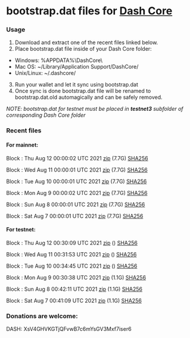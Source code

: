 # bootstrap.dat files for [Dash Core](https://github.com/dashpay/dash)

### Usage

1. Download and extract one of the recent files linked below.
2. Place bootstrap.dat file inside of your Dash Core folder:
 - Windows: %APPDATA%\DashCore\
 - Mac OS: ~/Library/Application Support/DashCore/
 - Unix/Linux: ~/.dashcore/
3. Run your wallet and let it sync using bootstrap.dat
4. Once sync is done bootstrap.dat file will be renamed to bootstrap.dat.old automagically and can be safely removed.

_NOTE: bootstrap.dat for testnet must be placed in **testnet3** subfolder of corresponding Dash Core folder_

### Recent files

#### For mainnet:

Block [](https://insight.dash.org/insight/block/): Thu Aug 12 00:00:02 UTC 2021 [zip](https://dash-bootstrap.ams3.digitaloceanspaces.com/mainnet/2021-08-12/bootstrap.dat.zip) (7.7G) [SHA256](https://dash-bootstrap.ams3.digitaloceanspaces.com/mainnet/2021-08-12/sha256.txt)

Block [](https://insight.dash.org/insight/block/): Wed Aug 11 00:00:01 UTC 2021 [zip](https://dash-bootstrap.ams3.digitaloceanspaces.com/mainnet/2021-08-11/bootstrap.dat.zip) (7.7G) [SHA256](https://dash-bootstrap.ams3.digitaloceanspaces.com/mainnet/2021-08-11/sha256.txt)

Block [](https://insight.dash.org/insight/block/): Tue Aug 10 00:00:01 UTC 2021 [zip](https://dash-bootstrap.ams3.digitaloceanspaces.com/mainnet/2021-08-10/bootstrap.dat.zip) (7.7G) [SHA256](https://dash-bootstrap.ams3.digitaloceanspaces.com/mainnet/2021-08-10/sha256.txt)

Block [](https://insight.dash.org/insight/block/): Mon Aug  9 00:00:02 UTC 2021 [zip](https://dash-bootstrap.ams3.digitaloceanspaces.com/mainnet/2021-08-09/bootstrap.dat.zip) (7.7G) [SHA256](https://dash-bootstrap.ams3.digitaloceanspaces.com/mainnet/2021-08-09/sha256.txt)

Block [](https://insight.dash.org/insight/block/): Sun Aug  8 00:00:01 UTC 2021 [zip](https://dash-bootstrap.ams3.digitaloceanspaces.com/mainnet/2021-08-08/bootstrap.dat.zip) (7.7G) [SHA256](https://dash-bootstrap.ams3.digitaloceanspaces.com/mainnet/2021-08-08/sha256.txt)

Block [](https://insight.dash.org/insight/block/): Sat Aug  7 00:00:01 UTC 2021 [zip](https://dash-bootstrap.ams3.digitaloceanspaces.com/mainnet/2021-08-07/bootstrap.dat.zip) (7.7G) [SHA256](https://dash-bootstrap.ams3.digitaloceanspaces.com/mainnet/2021-08-07/sha256.txt)


#### For testnet:

Block [](https://testnet-insight.dashevo.org/insight/block/): Thu Aug 12 00:30:09 UTC 2021 [zip](https://dash-bootstrap.ams3.digitaloceanspaces.com/testnet/2021-08-12/bootstrap.dat.zip) () [SHA256](https://dash-bootstrap.ams3.digitaloceanspaces.com/testnet/2021-08-12/sha256.txt)

Block [](https://testnet-insight.dashevo.org/insight/block/): Wed Aug 11 00:31:53 UTC 2021 [zip](https://dash-bootstrap.ams3.digitaloceanspaces.com/testnet/2021-08-11/bootstrap.dat.zip) () [SHA256](https://dash-bootstrap.ams3.digitaloceanspaces.com/testnet/2021-08-11/sha256.txt)

Block [](https://testnet-insight.dashevo.org/insight/block/): Tue Aug 10 00:34:45 UTC 2021 [zip](https://dash-bootstrap.ams3.digitaloceanspaces.com/testnet/2021-08-10/bootstrap.dat.zip) () [SHA256](https://dash-bootstrap.ams3.digitaloceanspaces.com/testnet/2021-08-10/sha256.txt)

Block [](https://testnet-insight.dashevo.org/insight/block/): Mon Aug  9 00:30:38 UTC 2021 [zip](https://dash-bootstrap.ams3.digitaloceanspaces.com/testnet/2021-08-09/bootstrap.dat.zip) (1.1G) [SHA256](https://dash-bootstrap.ams3.digitaloceanspaces.com/testnet/2021-08-09/sha256.txt)

Block [](https://testnet-insight.dashevo.org/insight/block/): Sun Aug  8 00:42:11 UTC 2021 [zip](https://dash-bootstrap.ams3.digitaloceanspaces.com/testnet/2021-08-08/bootstrap.dat.zip) (1.1G) [SHA256](https://dash-bootstrap.ams3.digitaloceanspaces.com/testnet/2021-08-08/sha256.txt)

Block [](https://testnet-insight.dashevo.org/insight/block/): Sat Aug  7 00:41:09 UTC 2021 [zip](https://dash-bootstrap.ams3.digitaloceanspaces.com/testnet/2021-08-07/bootstrap.dat.zip) (1.1G) [SHA256](https://dash-bootstrap.ams3.digitaloceanspaces.com/testnet/2021-08-07/sha256.txt)


### Donations are welcome:

DASH: XsV4GHVKGTjQFvwB7c6mYsGV3Mxf7iser6
